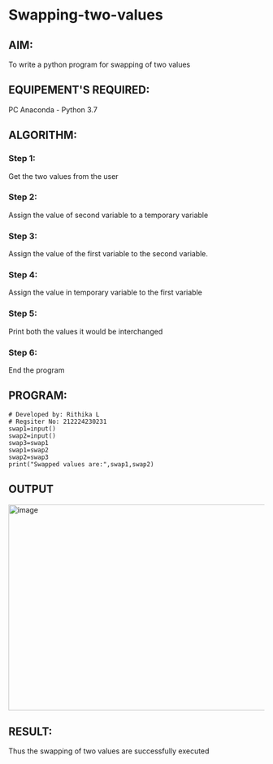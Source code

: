# Swapping-two-values
## AIM:
To write a python program for swapping of two values
## EQUIPEMENT'S REQUIRED: 
PC
Anaconda - Python 3.7
## ALGORITHM: 
### Step 1:
Get the two values from the user
### Step 2: 
Assign the value of second variable to a temporary variable 
### Step 3: 
Assign the value of the first variable to the second variable.
### Step 4:  
Assign the value in temporary variable to the first variable
### Step 5: 
Print both the values it would be interchanged
### Step 6: 
End the program
## PROGRAM:
```
# Developed by: Rithika L
# Regsiter No: 212224230231
swap1=input()
swap2=input()
swap3=swap1
swap1=swap2
swap2=swap3
print("Swapped values are:",swap1,swap2)
```
## OUTPUT
<img width="1261" height="405" alt="image" src="https://github.com/user-attachments/assets/935eec54-74c2-44af-98e1-804f8a330263" />



## RESULT:
Thus the swapping of two values are successfully executed



